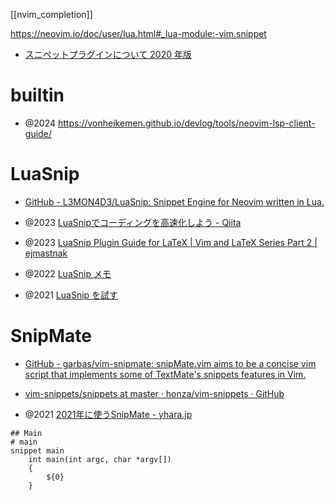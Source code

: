 [[nvim_completion]]

https://neovim.io/doc/user/lua.html#_lua-module:-vim.snippet

- [スニペットプラグインについて 2020 年版](https://zenn.dev/shougo/articles/snippet-plugins-2020)

# builtin

- @2024 https://vonheikemen.github.io/devlog/tools/neovim-lsp-client-guide/

# LuaSnip

- [GitHub - L3MON4D3/LuaSnip: Snippet Engine for Neovim written in Lua.](https://github.com/L3MON4D3/LuaSnip/)

- @2023 [LuaSnipでコーディングを高速化しよう - Qiita](https://qiita.com/fightingsou/items/96d41cbccf80c76f6ea7)
- @2023 [LuaSnip Plugin Guide for LaTeX | Vim and LaTeX Series Part 2 | ejmastnak](https://www.ejmastnak.com/tutorials/vim-latex/luasnip.html#what-snippets-do)
- @2022 [LuaSnip メモ](https://zenn.dev/nitomoki/scraps/1cce28556a5c66)
- @2021 [LuaSnip を試す](https://zenn.dev/tamago324/scraps/ea3763831596e5)

# SnipMate

- [GitHub - garbas/vim-snipmate: snipMate.vim aims to be a concise vim script that implements some of TextMate's snippets features in Vim.](https://github.com/garbas/vim-snipmate)

- [vim-snippets/snippets at master · honza/vim-snippets · GitHub](https://github.com/honza/vim-snippets/tree/master/snippets)

- @2021 [2021年に使うSnipMate - yhara.jp](https://yhara.jp/2021/05/31/vim-snipmate)

```snippets
## Main
# main
snippet main
	int main(int argc, char *argv[])
	{
		${0}
	}
```

